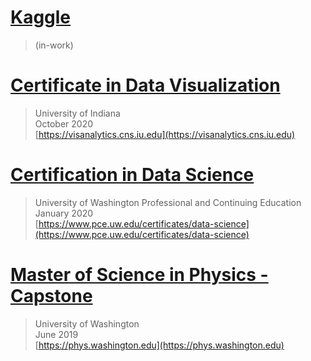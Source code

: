 # [Kaggle](https://www.kaggle.com/)
> (in-work)  

# [Certificate in Data Visualization](https://n8sean.github.io/DataVisualization_Cert)
> University of Indiana  
> October 2020  
[https://visanalytics.cns.iu.edu](https://visanalytics.cns.iu.edu)

# [Certification in Data Science](https://n8sean.github.io/DataScience_Cert)
> University of Washington Professional and Continuing Education  
> January 2020  
[https://www.pce.uw.edu/certificates/data-science](https://www.pce.uw.edu/certificates/data-science)  
  
# [Master of Science in Physics - Capstone](https://n8sean.github.io/University_Physics)
> University of Washington  
> June 2019  
[https://phys.washington.edu](https://phys.washington.edu)
